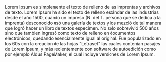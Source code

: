 Lorem Ipsum es simplemente el texto de relleno de las imprentas y archivos de texto. Lorem Ipsum
ha sido el texto de relleno estándar de las industrias desde el año 1500, cuando un impreso
(N. del T. persona que se dedica a la imprenta) desconocido usó una galería de textos y los
mezcló de tal manera que logró hacer un libro de textos especimen. No sólo sobrevivió 500 años
sino que tambien ingresó como texto de relleno en documentos electrónicos, quedando esencialmente
igual al original. Fue popularizado en los 60s con la creación de las hojas "Letraset"
las cuales contenian pasajes de Lorem Ipsum, y más recientemente con software de autoedición
como por ejemplo Aldus PageMaker, el cual incluye versiones de Lorem Ipsum.